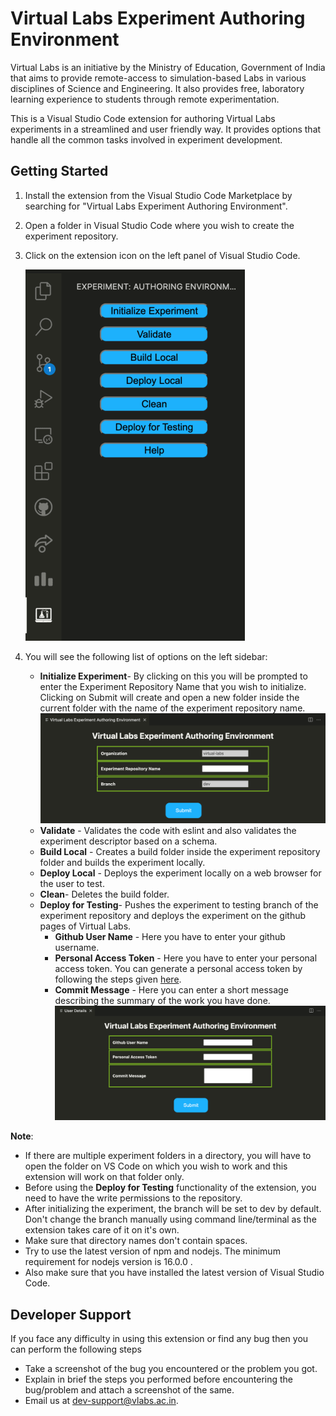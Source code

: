 # Virtual Labs Experiment Authoring Environment

Virtual Labs is an initiative by the Ministry of Education, Government of India that aims to provide remote-access to simulation-based Labs in various disciplines of Science and Engineering. It also provides free, laboratory learning experience to students through remote experimentation.

This is a Visual Studio Code extension for authoring Virtual Labs experiments in a streamlined and user friendly way. It provides options that handle all the common tasks involved in experiment development.
## Getting Started

1. Install the extension from the Visual Studio Code Marketplace by searching for "Virtual Labs Experiment Authoring Environment".
2. Open a folder in Visual Studio Code where you wish to create the experiment repository.
3. Click on the extension icon on the left panel of Visual Studio Code.

    ![Example Image](images/sidebar.png)


4. You will see the following list of options on the left sidebar:
    * **Initialize Experiment**- By clicking on this you will be prompted to enter the Experiment Repository Name that you wish to initialize. Clicking on Submit will create and open a new folder inside the current folder with the name of the experiment repository name.
    ![image](images/clone.png)
    * **Validate** - Validates the code with eslint and also validates the experiment descriptor based on a schema.
    * **Build Local** - Creates a build folder inside the experiment repository folder and builds the experiment locally.
    * **Deploy Local** - Deploys the experiment locally on a web browser for the user to test.
    * **Clean**- Deletes the build folder.
    * **Deploy for Testing**- Pushes the experiment to testing branch of the experiment repository and deploys the experiment on the github pages of Virtual Labs.
        - **Github User Name** - Here you have to enter your github username.
        - **Personal Access Token** - Here you have to enter your personal access token. You can generate a personal access token by following the steps given [here](https://docs.github.com/en/github/authenticating-to-github/creating-a-personal-access-token).
        - **Commit Message** - Here you can enter a short message describing the summary of the work you have done.
    ![image](images/deploy.png)
    

**Note**: 
- If there are multiple experiment folders in a directory, you will have to open the folder on VS Code on which you wish to work and this extension will work on that folder only.
- Before using the **Deploy for Testing** functionality of the extension, you need to have the write permissions to the repository.
- After initializing the experiment, the branch will be set to dev by default. Don't change the branch manually using command line/terminal as the extension takes care of it on it's own.
- Make sure that directory names don't contain spaces.
- Try to use the latest version of npm and nodejs. The minimum requirement for nodejs version is 16.0.0 .
- Also make sure that you have installed the latest version of Visual Studio Code.

## Developer Support

If you face any difficulty in using this extension or find any bug then you can perform the following steps
- Take a screenshot of the bug you encountered or the problem you got.
- Explain in brief the steps you performed before encountering the bug/problem and attach a screenshot of the same.
- Email us at [dev-support@vlabs.ac.in](dev-support@vlabs.ac.in).